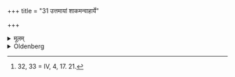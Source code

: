 +++
title = "31 उत्तमायां शाकमन्वाहार्ये"

+++

<details><summary>मूलम्</summary>

उत्तमायां शाकमन्वाहार्ये ३१
</details>

<details><summary>Oldenberg</summary>

32 [^fn_1032]. On the last (Ashṭakā) vegetables (are offered). (So also) at the Anvāhārya (Srāddha).

[^fn_1032]: 32, 33 = IV, 4, 17. 21.
</details>
